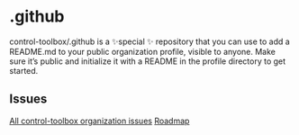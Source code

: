 # .github

control-toolbox/.github is a ✨special ✨ repository that you can use to add a README.md to your public organization profile, visible to anyone. Make sure it’s public and initialize it with a README in the profile directory to get started.

## Issues

[All control-toolbox organization issues](https://github.com/issues?q=is%3Aopen+is%3Aissue+user%3Acontrol-toolbox+archived%3Afalse+)
[Roadmap](https://github.com/control-toolbox/control-toolbox.github.io/issues/12)
